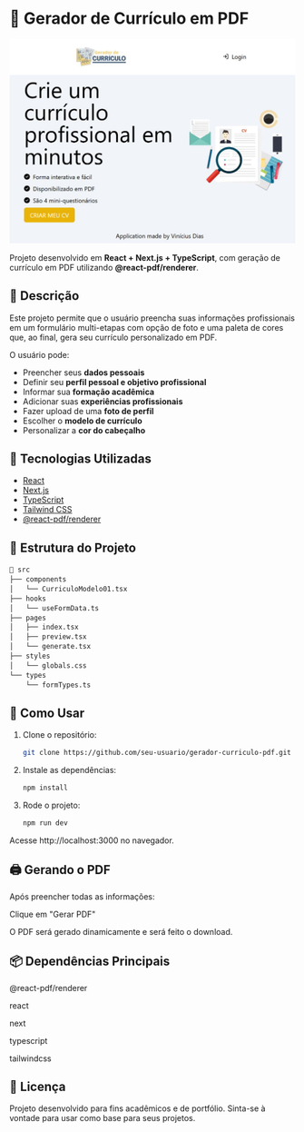 # 📄 Gerador de Currículo em PDF

![Screenshot App](./public/images/screenshot.JPG)

Projeto desenvolvido em **React + Next.js + TypeScript**, com geração de currículo em PDF utilizando **@react-pdf/renderer**.

## 📌 Descrição

Este projeto permite que o usuário preencha suas informações profissionais em um formulário multi-etapas com opção de foto e uma paleta de cores que, ao final, gera seu currículo personalizado em PDF.

O usuário pode:

- Preencher seus **dados pessoais**
- Definir seu **perfil pessoal e objetivo profissional**
- Informar sua **formação acadêmica**
- Adicionar suas **experiências profissionais**
- Fazer upload de uma **foto de perfil**
- Escolher o **modelo de currículo**
- Personalizar a **cor do cabeçalho**

## 🚀 Tecnologias Utilizadas

- [React](https://reactjs.org/)
- [Next.js](https://nextjs.org/)
- [TypeScript](https://www.typescriptlang.org/)
- [Tailwind CSS](https://tailwindcss.com/)
- [@react-pdf/renderer](https://react-pdf.org/)

## 📂 Estrutura do Projeto

```bash
📁 src
├── components
│   └── CurriculoModelo01.tsx
├── hooks
│   └── useFormData.ts
├── pages
│   ├── index.tsx
│   ├── preview.tsx
│   └── generate.tsx
├── styles
│   └── globals.css
└── types
    └── formTypes.ts

```

## 📝 Como Usar

1. Clone o repositório:

   ```bash
   git clone https://github.com/seu-usuario/gerador-curriculo-pdf.git

   ```

2. Instale as dependências:

   ```bash
   npm install
   ```

3. Rode o projeto:

   ```bash
   npm run dev
   ```

Acesse http://localhost:3000 no navegador.

## 🖨️ Gerando o PDF

Após preencher todas as informações:

Clique em "Gerar PDF"

O PDF será gerado dinamicamente e será feito o download.

## 📦 Dependências Principais

@react-pdf/renderer

react

next

typescript

tailwindcss

## 📄 Licença

Projeto desenvolvido para fins acadêmicos e de portfólio. Sinta-se à vontade para usar como base para seus projetos.
